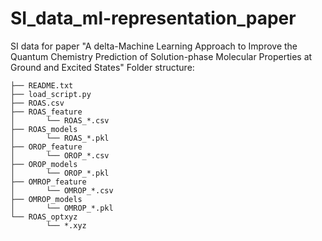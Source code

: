 # SI_data_ml-representation_paper
SI data for paper "A delta-Machine Learning Approach to Improve the Quantum Chemistry Prediction of Solution-phase Molecular Properties at Ground and Excited States"
Folder structure:
```
├── README.txt
├── load_script.py
├── ROAS.csv
├── ROAS_feature
│       └── ROAS_*.csv
├── ROAS_models
│       └── ROAS_*.pkl
├── OROP_feature
│       └── OROP_*.csv
├── OROP_models
│       └── OROP_*.pkl
├── OMROP_feature
│       └── OMROP_*.csv
├── OMROP_models
│       └── OMROP_*.pkl
└── ROAS_optxyz
        └── *.xyz
